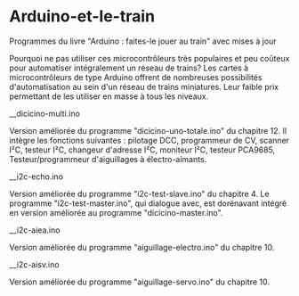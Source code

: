 # Arduino-et-le-train
Programmes du livre "Arduino : faites-le jouer au train" avec mises à jour

Pourquoi ne pas utiliser ces microcontrôleurs très populaires et peu coûteux pour automatiser intégralement un réseau de trains? Les cartes à microcontrôleurs de type Arduino offrent de nombreuses possibilités d'automatisation au sein d'un réseau de trains miniatures. Leur faible prix permettant de les utiliser en masse à tous les niveaux.

__dicicino-multi.ino

Version améliorée du programme "dicicino-uno-totale.ino" du chapitre 12.
Il intègre les fonctions suivantes : pilotage DCC, programmeur de CV, scanner I²C, testeur I²C, changeur d'adresse I²C, moniteur I²C, testeur PCA9685, Testeur/programmeur d'aiguillages à électro-aimants.

__i2c-echo.ino

Version améliorée du programme "i2c-test-slave.ino" du chapitre 4.
Le programme "i2c-test-master.ino", qui dialogue avec, est dorénavant intégré en version améliorée au programme "dicicino-master.ino".

__i2c-aiea.ino

Version améliorée du programme "aiguillage-electro.ino" du chapitre 10.

__i2c-aisv.ino

Version améliorée du programme "aiguillage-servo.ino" du chapitre 10.
